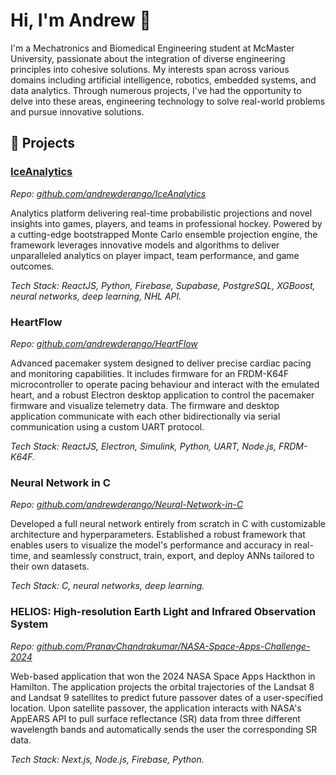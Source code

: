 # Hi, I'm Andrew 👋

I'm a Mechatronics and Biomedical Engineering student at McMaster University, passionate about the integration of diverse engineering principles into cohesive solutions. My interests span across various domains including artificial intelligence, robotics, embedded systems, and data analytics. Through numerous projects, I've had the opportunity to delve into these areas, engineering technology to solve real-world problems and pursue innovative solutions.

## 🌟 Projects

### [IceAnalytics](https://iceanalytics.ca)
_Repo: [github.com/andrewderango/IceAnalytics](https://github.com/andrewderango/IceAnalytics)_

Analytics platform delivering real-time probabilistic projections and novel insights into games, players, and teams in professional hockey. Powered by a cutting-edge bootstrapped Monte Carlo ensemble projection engine, the framework leverages innovative models and algorithms to deliver unparalleled analytics on player impact, team performance, and game outcomes.

_Tech Stack: ReactJS, Python, Firebase, Supabase, PostgreSQL, XGBoost, neural networks, deep learning, NHL API._

### HeartFlow
_Repo: [github.com/andrewderango/HeartFlow](https://github.com/andrewderango/HeartFlow)_

Advanced pacemaker system designed to deliver precise cardiac pacing and monitoring capabilities. It includes firmware for an FRDM-K64F microcontroller to operate pacing behaviour and interact with the emulated heart, and a robust Electron desktop application to control the pacemaker firmware and visualize telemetry data. The firmware and desktop application communicate with each other bidirectionally via serial communication using a custom UART protocol.

_Tech Stack: ReactJS, Electron, Simulink, Python, UART, Node.js, FRDM-K64F._

### Neural Network in C
_Repo: [github.com/andrewderango/Neural-Network-in-C](https://github.com/andrewderango/https://github.com/andrewderango/Neural-Network-in-C)_

Developed a full neural network entirely from scratch in C with customizable architecture and hyperparameters. Established a robust framework that enables users to visualize the model's performance and accuracy in real-time, and seamlessly construct, train, export, and deploy ANNs tailored to their own datasets.

_Tech Stack: C, neural networks, deep learning._

### HELIOS: High-resolution Earth Light and Infrared Observation System

_Repo: [github.com/PranavChandrakumar/NASA-Space-Apps-Challenge-2024](https://github.com/PranavChandrakumar/NASA-Space-Apps-Challenge-2024)_

Web-based application that won the 2024 NASA Space Apps Hackthon in Hamilton. The application projects the orbital trajectories of the Landsat 8 and Landsat 9 satellites to predict future passover dates of a user-specified location. Upon satellite passover, the application interacts with NASA's AppEARS API to pull surface reflectance (SR) data from three different wavelength bands and automatically sends the user the corresponding SR data.

_Tech Stack: Next.js, Node.js, Firebase, Python._

